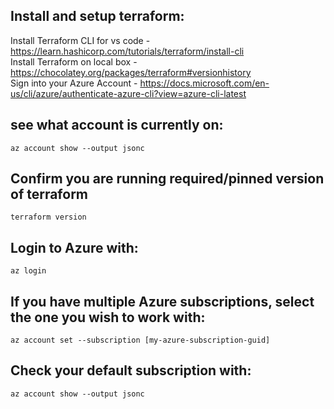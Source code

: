 ## Install and setup terraform: 
Install Terraform CLI for vs code - https://learn.hashicorp.com/tutorials/terraform/install-cli  
Install Terraform on local box - https://chocolatey.org/packages/terraform#versionhistory  
Sign into your Azure Account - https://docs.microsoft.com/en-us/cli/azure/authenticate-azure-cli?view=azure-cli-latest

## see what account is currently on:

`az account show --output jsonc`

## Confirm you are running required/pinned version of terraform

`terraform version`

## Login to Azure with:

`az login`

## If you have multiple Azure subscriptions, select the one you wish to work with:

`az account set --subscription [my-azure-subscription-guid]`

## Check your default subscription with:

`az account show --output jsonc`
